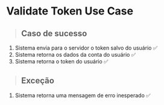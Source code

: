 # Validate Token Use Case

> ## Caso de sucesso

1. Sistema envia para o servidor o token salvo do usuário ✅
2. Sistema retorna os dados da conta do usuário ✅
3. Sistema retorna o token do usuário ✅

> ## Exceção

1. Sistema retorna uma mensagem de erro inesperado ✅
